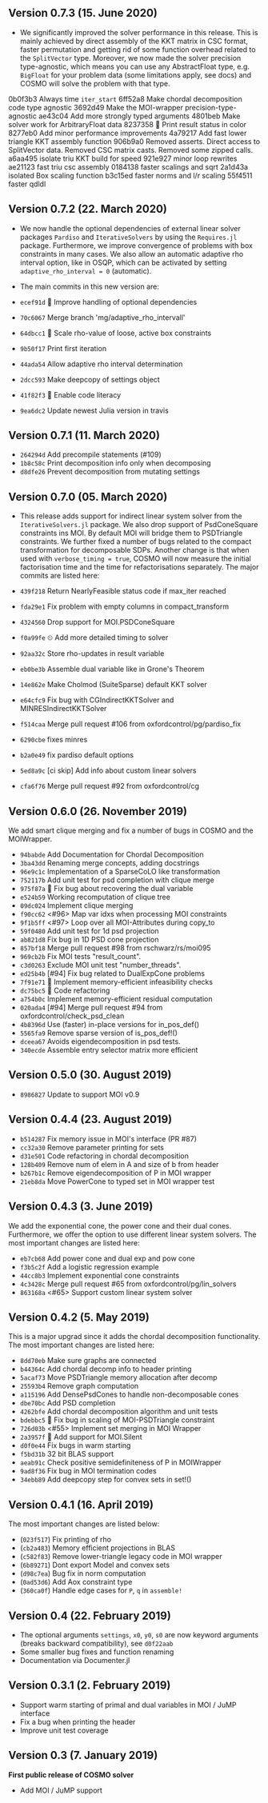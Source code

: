 ## Version 0.7.3 (15. June 2020)
- We significantly improved the solver performance in this release. This is mainly achieved by direct assembly of the KKT matrix in CSC format, faster permutation and getting rid of some function overhead related to the `SplitVector` type. Moreover, we now made the solver precision type-agnostic, which means you can use any AbstractFloat type, e.g. `BigFloat` for your problem data (some limitations apply, see docs) and COSMO will solve the problem with that type.

0b0f3b3 Always time `iter_start`
6ff52a8 Make chordal decomposition code type agnostic
3692d49 Make the MOI-wrapper precision-type-agnostic
ae43c04 Add more strongly typed arguments
4801beb Make solver work for ArbitraryFloat data
8237358 🎨 Print result status in color
8277eb0 Add minor performance improvements
4a79217 Add fast lower triangle KKT assembly function
906b9a0 Removed asserts. Direct access to SplitVector data. Removed CSC matrix casts. Removed some zipped calls.
a6aa495 isolate triu KKT build for speed
921e927 minor loop rewrites
ae21123 fast triu csc assembly
0184138 faster scalings and sqrt
2a1d43a isolated Box scaling function
b3c15ed faster norms and l/r scaling
55f4511 faster qdldl


## Version 0.7.2 (22. March 2020)
- We now handle the optional dependencies of external linear solver packages `Pardiso` and `IterativeSolvers` by using the `Requires.jl` package. Furthermore, we improve convergence of problems with box constraints in many cases. We also allow an automatic adaptive rho interval option, like in OSQP, which can be activated by setting `adaptive_rho_interval = 0` (automatic).

- The main commits in this new version are:
- `ecef91d` 🤝  Improve handling of optional dependencies
- `70c6067` Merge branch 'mg/adaptive_rho_intervall'
- `64dbcc1` 🚀 Scale rho-value of loose, active box constraints
- `9b50f17` Print first iteration
- `44ada54` Allow adaptive rho interval determination
- `2dcc593` Make deepcopy of settings object
- `41f82f3` 🔮 Enable code literacy
- `9ea6dc2` Update newest Julia version in travis

## Version 0.7.1 (11. March 2020)
- `264294d` Add precompile statements (#109)
- `1b8c58c` Print decomposition info only when decomposing
- `d8dfe26` Prevent decomposition from mutating settings

## Version 0.7.0 (05. March 2020)
- This release adds support for indirect linear system solver from the `IterativeSolvers.jl` package. We also drop support of PsdConeSquare constraints ins MOI. By default MOI will bridge them to PSDTriangle constraints. We further fixed a number of bugs related to the compact transformation for decomposable SDPs. Another change is that when used with `verbose_timing = true`, COSMO will now measure the initial factorisation time and the time for refactorisations separately.
The major commits are listed here:

- `439f218` Return NearlyFeasible status code if max_iter reached
- `fda29e1` Fix problem with empty columns in compact_transform
- `4324560` Drop support for MOI.PSDConeSquare
- `f0a99fe` ⏲  Add more detailed timing to solver
- `92aa32c` Store rho-updates in result variable
- `eb0be3b` Assemble dual variable like in Grone's Theorem
- `14e862e` Make Cholmod (SuiteSparse) default KKT solver
- `e64cfc9` Fix bug with CGIndirectKKTSolver and MINRESIndirectKKTSolver
- `f514caa` Merge pull request #106 from oxfordcontrol/pg/pardiso_fix
- `6290cbe` fixes minres
- `b2a0e49` fix pardiso default options
- `5ed8a9c` [ci skip] Add info about custom linear solvers
- `cfa6f76` Merge pull request #92 from oxfordcontrol/cg


## Version 0.6.0 (26. November 2019)
We add smart clique merging and fix a number of bugs in COSMO and the MOIWrapper.

- `94babde` Add Documentation for Chordal Decomposition
- `3ba43dd` Renaming merge concepts, adding docstrings
- `96e9c1c` Implementation of a SparseCoLO like transformation
- `752117b` Add unit test for psd completion with clique merge
- `975f87a` 🔧 Fix bug about recovering the dual variable
- `e524b59` Working recomputation of clique tree
- `09dc024` Implement clique merging
- `f90cc62` <#96> Map var idxs when processing MOI constraints
- `9f1b5ff` <#97> Loop over all MOI-Attributes during copy_to
- `59f0480` Add unit test for 1d psd projection
- `ab821d8` Fix bug in 1D PSD cone projection
- `857bf18` Merge pull request #98 from rschwarz/rs/moi095
- `969cb2b` Fix MOI tests "result_count".
- `c3d0263` Exclude MOI unit test "number_threads".
- `ed25b4b` [#94] Fix bug related to DualExpCone problems
- `7f91e71` 💾 Implement memory-efficient infeasibility checks
- `dc75bc5` 🔧 Code refactoring
- `a754b0c` Implement memory-efficient residual computation
- `020ada4` [#94] Merge pull request #94 from oxfordcontrol/check_psd_clean
- `4b8396d` Use (faster) in-place versions for in_pos_def()
- `5565fa9` Remove sparse version of is_pos_def!()
- `dceea67` Avoids eigendecomposition in psd tests.
- `340ecde` Assemble entry selector matrix more efficient


## Version 0.5.0 (30. August 2019)

- `8986827` Update to support MOI v0.9

## Version 0.4.4 (23. August 2019)

- `b514287` Fix memory issue in MOI's interface (PR #87)
- `cc32a30` Remove parameter printing for sets
- `d31e501` Code refactoring in chordal decomposition
- `128b409` Remove num of elem in A and size of b from header
- `b267b1c` Remove eigendecomposition of P in MOI wrapper
- `21eb8da` Move PowerCone to typed set in MOI wrapper test

## Version 0.4.3 (3. June 2019)
We add the exponential cone, the power cone and their dual cones. Furthermore, we offer the option to use different linear
system solvers. The most important changes are listed here:

- `eb7cb68` Add power cone and dual exp and pow cone
- `f3b5c2f` Add a logistic regression example
- `44cc8b3` Implement exponential cone constraints
- `4c3428c` Merge pull request #65 from oxfordcontrol/pg/lin_solvers
- `863168a` <#65> Support custom linear system solver

## Version 0.4.2 (5. May 2019)
This is a major upgrad since it adds the chordal decomposition functionality. The most important changes are listed here:
- `8dd70eb` Make sure graphs are connected
- `b44364c` Add chordal decomp info to header printing
- `5acaf73` Move PSDTriangle memory allocation after decomp
- `25593b4` Remove graph computation
- `a115196` Add DensePsdCones to handle non-decomposable cones
- `dbe70bc` Add PSD completion
- `4262bfe` Add chordal decomposition algorithm and unit tests
- `bdebbc5` 🔧 Fix bug in scaling of MOI-PSDTriangle constraint
- `726d03b` <#55> Implement set merging in MOI Wrapper
- `2a3957f` 🤫 Add support for MOI.Silent
- `d0f0e44` Fix bugs in warm starting
- `f5bd31b` 32 bit BLAS support
- `aeab91c` Check positive semidefiniteness of P in MOIWrapper
- `9ad8f36` Fix bug in MOI termination codes
- `34ebb89` Add deepcopy step for convex sets in set!()


## Version 0.4.1 (16. April 2019)
The most important changes are listed below:
- (`023f517`) Fix printing of rho
- (`cb2a483`) Memory efficient projections in BLAS
- (`c582f83`) Remove lower-triangle legacy code in MOI wrapper
- (`6b89271`) Dont export Model and convex sets
- (`d98c7ea`) Bug fix in norm computation
- (`0ad53d6`) Add Aox constraint type
- (`360ca0f`) Handle edge cases for `P`, `q`  in `assemble!`


## Version 0.4 (22. February 2019)
- The optional arguments `settings`, `x0`, `y0`, `s0` are now keyword arguments (breaks backward compatibility), see `d0f22aab`
- Some smaller bug fixes and function renaming
- Documentation via Documenter.jl


## Version 0.3.1 (2. February 2019)
- Support warm starting of primal and dual variables in MOI / JuMP interface
- Fix a bug when printing the header
- Improve unit test coverage


## Version 0.3 (7. January 2019)
__First public release of COSMO solver__
- Add MOI / JuMP support
